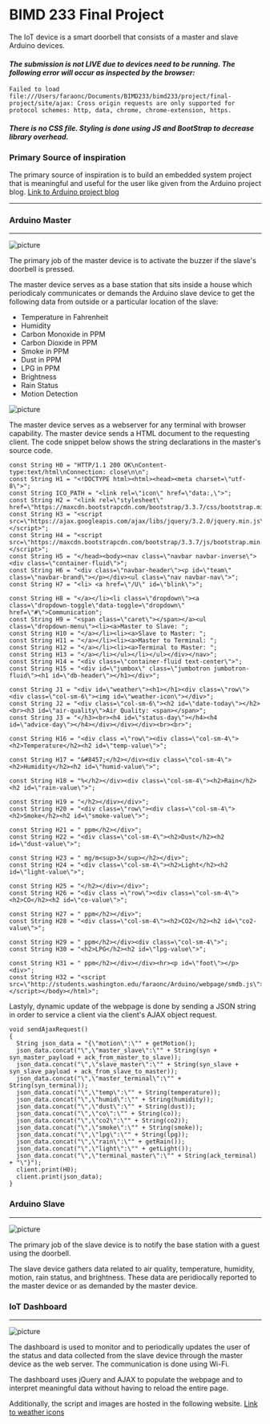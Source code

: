 # BIMD 233 Final Project
The IoT device is a smart doorbell that consists of a master and slave Arduino devices.
#### *The submission is not LIVE due to devices need to be running. The following error will occur as inspected by the browser:*

```Failed to load file:///Users/faraonc/Documents/BIMD233/bimd233/project/final-project/site/ajax: Cross origin requests are only supported for protocol schemes: http, data, chrome, chrome-extension, https.```

#### *There is no CSS file. Styling is done using JS and BootStrap to decrease library overhead.*

### Primary Source of inspiration

The primary source of inspiration is to build an embedded system project that is meaningful and useful for the user like given from the Arduino project blog.
[Link to Arduino project blog](https://blog.arduino.cc/)

------

### Arduino Master
------
![picture](arduino/device_images/master.jpg)

The primary job of the master device is to activate the buzzer if the slave's doorbell is pressed.

The master device serves as a base station that sits inside a house which periodicaly communicates or demands the Arduino slave device to get the following data from outside or a particular location of the slave:

  - Temperature in Fahrenheit
  - Humidity
  - Carbon Monoxide in PPM
  - Carbon Dioxide in PPM
  - Smoke in PPM
  - Dust in PPM
  - LPG in PPM
  - Brightness
  - Rain Status
  - Motion Detection
  
 ![picture](arduino/device_images/reading.jpg)

The master device serves as a webserver for any terminal with browser capability. The master device sends a HTML document to the requesting client. The code snippet below shows the string declarations in the master's source code.

```
const String H0 = "HTTP/1.1 200 OK\nContent-type:text/html\nConnection: close\n\n";
const String H1 = "<!DOCTYPE html><html><head><meta charset=\"utf-8\">";
const String ICO_PATH = "<link rel=\"icon\" href=\"data:,\">";
const String H2 = "<link rel=\"stylesheet\" href=\"https://maxcdn.bootstrapcdn.com/bootstrap/3.3.7/css/bootstrap.min.css\">";
const String H3 = "<script src=\"https://ajax.googleapis.com/ajax/libs/jquery/3.2.0/jquery.min.js\"></script>";
const String H4 = "<script src=\"https://maxcdn.bootstrapcdn.com/bootstrap/3.3.7/js/bootstrap.min.js\"></script>";
const String H5 = "</head><body><nav class=\"navbar navbar-inverse\"><div class=\"container-fluid\">";
const String H6 = "<div class=\"navbar-header\"><p id=\"team\" class=\"navbar-brand\"></p></div><ul class=\"nav navbar-nav\">";
const String H7 = "<li> <a href=\"/U\" id=\"blink\">";

const String H8 = "</a></li><li class=\"dropdown\"><a class=\"dropdown-toggle\"data-toggle=\"dropdown\" href=\"#\">Communication";
const String H9 = "<span class=\"caret\"></span></a><ul class=\"dropdown-menu\"><li><a>Master to Slave: ";
const String H10 = "</a></li><li><a>Slave to Master: ";
const String H11 = "</a></li><li><a>Master to Terminal: ";
const String H12 = "</a></li><li><a>Terminal to Master: ";
const String H13 = "</a></li></ul></li></ul></div></nav>";
const String H14 = "<div class=\"container-fluid text-center\">";
const String H15 = "<div id=\"jumbox\" class=\"jumbotron jumbotron-fluid\"><h1 id=\"db-header\"></h1></div>";

const String J1 = "<div id=\"weather\"><h1></h1><div class=\"row\"><div class=\"col-sm-6\"><img id=\"weather-icon\"></div>";
const String J2 = "<div class=\"col-sm-6\"><h2 id=\"date-today\"></h2><br><h3 id=\"air-quality\">Air Quality: <span></span>";
const String J3 = "</h3><br><h4 id=\"status-day\"></h4><h4 id=\"advice-day\"></h4></div></div></div><br><br>";

const String H16 = "<div class =\"row\"><div class=\"col-sm-4\"><h2>Temperature</h2><h2 id=\"temp-value\">";

const String H17 = "&#8457;</h2></div><div class=\"col-sm-4\"><h2>Humidity</h2><h2 id=\"humid-value\">";

const String H18 = "%</h2></div><div class=\"col-sm-4\"><h2>Rain</h2><h2 id=\"rain-value\">";

const String H19 = "</h2></div></div>";
const String H20 = "<div class=\"row\"><div class=\"col-sm-4\"><h2>Smoke</h2><h2 id=\"smoke-value\">";

const String H21 = " ppm</h2></div>";
const String H22 = "<div class=\"col-sm-4\"><h2>Dust</h2><h2 id=\"dust-value\">";

const String H23 = " mg/m<sup>3</sup></h2></div>";
const String H24 = "<div class=\"col-sm-4\"><h2>Light</h2><h2 id=\"light-value\">";

const String H25 = "</h2></div></div>";
const String H26 = "<div class =\"row\"><div class=\"col-sm-4\"><h2>CO</h2><h2 id=\"co-value\">";

const String H27 = " ppm</h2></div>";
const String H28 = "<div class=\"col-sm-4\"><h2>CO2</h2><h2 id=\"co2-value\">";

const String H29 = " ppm</h2></div><div class=\"col-sm-4\">";
const String H30 = "<h2>LPG</h2><h2 id=\"lpg-value\">";

const String H31 = " ppm</h2></div></div><hr><p id=\"foot\"></p><div>";
const String H32 = "<script src=\"http://students.washington.edu/faraonc/Arduino/webpage/smdb.js\"></script></body></html>";
```

Lastyly, dynamic update of the webpage is done by sending a JSON string in order to service a client via the client's AJAX object request.

```
void sendAjaxRequest()
{
  String json_data = "{\"motion\":\"" + getMotion();
  json_data.concat("\",\"master_slave\":\"" + String(syn + syn_master_payload + ack_from_master_to_slave));
  json_data.concat("\",\"slave_master\":\"" + String(syn_slave + syn_slave_payload + ack_from_slave_to_master));
  json_data.concat("\",\"master_terminal\":\"" + String(syn_terminal));
  json_data.concat("\",\"temp\":\"" + String(temperature));
  json_data.concat("\",\"humid\":\"" + String(humidity));
  json_data.concat("\",\"dust\":\"" + String(dust));
  json_data.concat("\",\"co\":\"" + String(co));
  json_data.concat("\",\"co2\":\"" + String(co2));
  json_data.concat("\",\"smoke\":\"" + String(smoke));
  json_data.concat("\",\"lpg\":\"" + String(lpg));
  json_data.concat("\",\"rain\":\"" + getRain());
  json_data.concat("\",\"light\":\"" + getLight());
  json_data.concat("\",\"terminal_master\":\"" + String(ack_terminal) + "\"}");
  client.print(H0);
  client.print(json_data);
}
```

 
### Arduino Slave
------

![picture](arduino/device_images/slave.jpg)

The primary job of the slave device is to notify the base station with a guest using the doorbell.

The slave device gathers data related to air quality, temperature, humidity, motion, rain status, and brightness. These data are peridiocally reported to the master device or as demanded by the master device.

### IoT Dashboard
------

![picture](arduino/device_images/dashboard.png)

The dashboard is used to monitor and to periodically updates the user of the status and data collected from the slave device through the master device as the web server. The communication is done using Wi-Fi.

The dashboard uses jQuery and AJAX to populate the webpage and to interpret meaningful data without having to reload the entire page.

Additionally, the script and images are hosted in the following website.
[Link to weather icons](http://students.washington.edu/faraonc/Arduino/webpage/images/)
